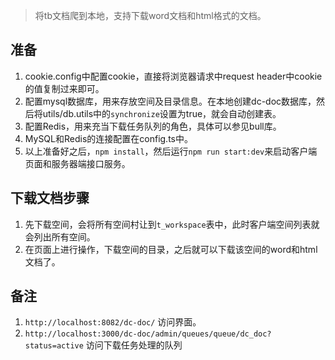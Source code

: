 > 将tb文档爬到本地，支持下载word文档和html格式的文档。

## 准备

1. cookie.config中配置cookie，直接将浏览器请求中request header中cookie的值复制过来即可。
2. 配置mysql数据库，用来存放空间及目录信息。在本地创建dc-doc数据库，然后将utils/db.utils中的`synchronize`设置为true，就会自动创建表。
3. 配置Redis，用来充当下载任务队列的角色，具体可以参见bull库。
4. MySQL和Redis的连接配置在config.ts中。
5. 以上准备好之后，`npm install`，然后运行`npm run start:dev`来启动客户端页面和服务器端接口服务。

## 下载文档步骤

1. 先下载空间，会将所有空间村让到`t_workspace`表中，此时客户端空间列表就会列出所有空间。
2. 在页面上进行操作，下载空间的目录，之后就可以下载该空间的word和html文档了。

## 备注

1. `http://localhost:8082/dc-doc/` 访问界面。
2. `http://localhost:3000/dc-doc/admin/queues/queue/dc_doc?status=active` 访问下载任务处理的队列

